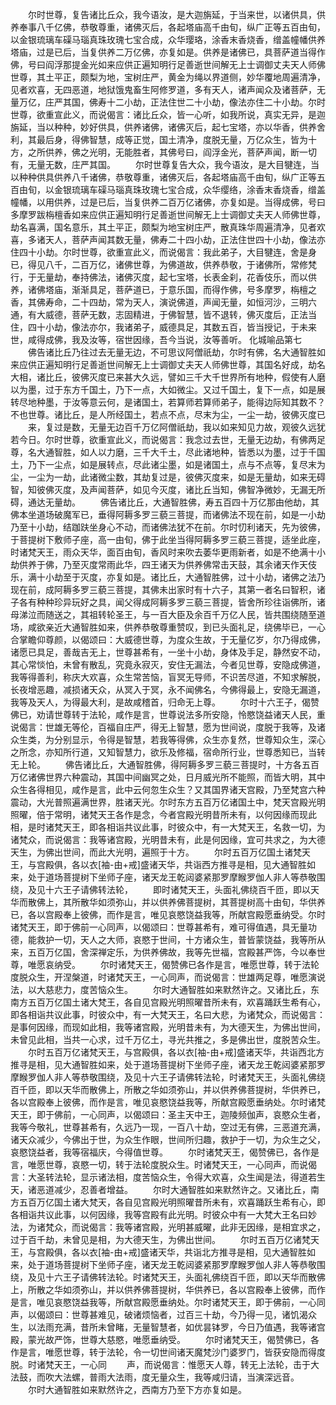 <!-- { "loadSidebar": true } -->
　　尔时世尊，复告诸比丘众，我今语汝，是大迦旃延，于当来世，以诸供具，供养奉事八千亿佛，恭敬尊重，诸佛灭后，各起塔庙高千由旬，纵广正等五百由旬，以金银琉璃车磲马瑙真珠玫瑰七宝合成，众华璎珞，涂香末香烧香，缯盖幢幡供养塔庙，过是已后，当复供养二万亿佛，亦复如是。供养是诸佛已，具菩萨道当得作佛，号曰阎浮那提金光如来应供正遍知明行足善逝世间解无上士调御丈夫天人师佛世尊，其土平正，颇梨为地，宝树庄严，黄金为绳以界道侧，妙华覆地周遍清净，见者欢喜，无四恶道，地狱饿鬼畜生阿修罗道，多有天人，诸声闻众及诸菩萨，无量万亿，庄严其国，佛寿十二小劫，正法住世二十小劫，像法亦住二十小劫。尔时世尊，欲重宣此义，而说偈言：诸比丘众，皆一心听，如我所说，真实无异，是迦旃延，当以种种，妙好供具，供养诸佛，诸佛灭后，起七宝塔，亦以华香，供养舍利，其最后身，得佛智慧，成等正觉，国土清净，度脱无量，万亿众生，皆为十方，之所供养，佛之光明，无能胜者，其佛号曰，阎浮金光，菩萨声闻，断一切有，无量无数，庄严其国。
　　尔时世尊复告大众，我今语汝，是大目犍连，当以种种供具供养八千诸佛，恭敬尊重，诸佛灭后，各起塔庙高千由旬，纵广正等五百由旬，以金银琉璃车磲马瑙真珠玫瑰七宝合成，众华缨络，涂香末香烧香，缯盖幢幡，以用供养，过是已后，当复供养二百万亿诸佛，亦复如是。当得成佛，号曰多摩罗跋栴檀香如来应供正遍知明行足善逝世间解无上士调御丈夫天人师佛世尊，劫名喜满，国名意乐，其土平正，颇梨为地宝树庄严，散真珠华周遍清净，见者欢喜，多诸天人，菩萨声闻其数无量，佛寿二十四小劫，正法住世四十小劫，像法亦住四十小劫。尔时世尊，欲重宣此义，而说偈言：我此弟子，大目犍连，舍是身已，得见八千，二百万亿，诸佛世尊，为佛道故，供养恭敬，于诸佛所，常修梵行，于无量劫，奉持佛法，诸佛灭度，起七宝塔，长表金刹，花香伎乐，而以供养，诸佛塔庙，渐渐具足，菩萨道已，于意乐国，而得作佛，号多摩罗，栴檀之香，其佛寿命，二十四劫，常为天人，演说佛道，声闻无量，如恒河沙，三明六通，有大威德，菩萨无数，志固精进，于佛智慧，皆不退转，佛灭度后，正法当住，四十小劫，像法亦尔，我诸弟子，威德具足，其数五百，皆当授记，于未来世，咸得成佛，我及汝等，宿世因缘，吾今当说，汝等善听。
化城喻品第七
　　佛告诸比丘乃往过去无量无边，不可思议阿僧祇劫，尔时有佛，名大通智胜如来应供正遍知明行足善逝世间解无上士调御丈夫天人师佛世尊，其国名好成，劫名大相，诸比丘，彼佛灭度已来甚大久远，譬如三千大千世界所有地种，假使有人磨以为墨，过于东方千国土，乃下一点，大如微尘。又过千国土，复下一点，如是展转尽地种墨，于汝等意云何，是诸国土，若算师若算师弟子，能得边际知其数不？不也世尊。诸比丘，是人所经国土，若点不点，尽末为尘，一尘一劫，彼佛灭度已
　　来，复过是数，无量无边百千万亿阿僧祇劫，我以如来知见力故，观彼久远犹若今日。尔时世尊，欲重宣此义，而说偈言：我念过去世，无量无边劫，有佛两足尊，名大通智胜，如人以力磨，三千大千土，尽此诸地种，皆悉以为墨，过于千国土，乃下一尘点，如是展转点，尽此诸尘墨，如是诸国土，点与不点等，复尽末为尘，一尘为一劫，此诸微尘数，其劫复过是，彼佛灭度来，如是无量劫，如来无碍智，知彼佛灭度，及声闻菩萨，如见今灭度，诸比丘当知，佛智净微妙，无漏无所碍，通达无量劫。
　　佛告诸比丘，大通智胜佛，寿五百四十万亿那由他劫，其佛本坐道场破魔军已，垂得阿耨多罗三藐三菩提，而诸佛法不现在前，如是一小劫乃至十小劫，结跏趺坐身心不动，而诸佛法犹不在前。尔时忉利诸天，先为彼佛，于菩提树下敷师子座，高一由旬，佛于此坐当得阿耨多罗三藐三菩提，适坐此座，时诸梵天王，雨众天华，面百由旬，香风时来吹去萎华更雨新者，如是不绝满十小劫供养于佛，乃至灭度常雨此华，四王诸天为供养佛常击天鼓，其余诸天作天伎乐，满十小劫至于灭度，亦复如是。诸比丘，大通智胜佛，过十小劫，诸佛之法乃现在前，成阿耨多罗三藐三菩提，其佛未出家时有十六子，其第一者名曰智积，诸子各有种种珍异玩好之具，闻父得成阿耨多罗三藐三菩提，皆舍所珍往诣佛所，诸母涕泣而随送之，其祖转轮圣王，与一百大臣及余百千万亿人民，皆共围绕随至道场，咸欲亲近大通智胜如来，供养恭敬尊重赞叹，到已头面礼足，绕佛毕已，一心合掌瞻仰尊颜，以偈颂曰：大威德世尊，为度众生故，于无量亿岁，尔乃得成佛，诸愿已具足，善哉吉无上，世尊甚希有，一坐十小劫，身体及手足，静然安不动，其心常惔怕，未曾有散乱，究竟永寂灭，安住无漏法，今者见世尊，安隐成佛道，我等得善利，称庆大欢喜，众生常苦恼，盲冥无导师，不识苦尽道，不知求解脱，长夜增恶趣，减损诸天众，从冥入于冥，永不闻佛名，今佛得最上，安隐无漏道，我等及天人，为得最大利，是故咸稽首，归命无上尊。
　　尔时十六王子，偈赞佛已，劝请世尊转于法轮，咸作是言，世尊说法多所安隐，怜愍饶益诸天人民，重说偈言：世雄无等伦，百福自庄严，得无上智慧，愿为世间说，度脱于我等，及诸众生类，为分别显示，令得是智慧，若我等得佛，众生亦复然，世尊知众生，深心之所念，亦知所行道，又知智慧力，欲乐及修福，宿命所行业，世尊悉知已，当转无上轮。
　　佛告诸比丘，大通智胜佛，得阿耨多罗三藐三菩提时，十方各五百万亿诸佛世界六种震动，其国中间幽冥之处，日月威光所不能照，而皆大明，其中众生各得相见，咸作是言，此中云何忽生众生？又其国界诸天宫殿，乃至梵宫六种震动，大光普照遍满世界，胜诸天光。尔时东方五百万亿诸国土中，梵天宫殿光明照曜，倍于常明，诸梵天王各作是念，今者宫殿光明昔所未有，以何因缘而现此相，是时诸梵天王，即各相诣共议此事，时彼众中，有一大梵天王，名救一切，为诸梵众，而说偈言：我等诸宫殿，光明昔未有，此是何因缘，宜可共求之，为大德天生，为佛出世间，而此大光明，遍照于十方。
　　尔时五百万亿国土诸梵天王，与宫殿俱，各以衣[袖-由+戒]盛诸天华，共诣西方推寻是相，见大通智胜如来，处于道场菩提树下坐师子座，诸天龙王乾闼婆紧那罗摩睺罗伽人非人等恭敬围绕，及见十六王子请佛转法轮，
　　即时诸梵天王，头面礼佛绕百千匝，即以天华而散佛上，其所散华如须弥山，并以供养佛菩提树，其菩提树高十由旬，华供养已，各以宫殿奉上彼佛，而作是言，唯见哀愍饶益我等，所献宫殿愿垂纳受。尔时诸梵天王，即于佛前一心同声，以偈颂曰：世尊甚希有，难可得值遇，具无量功德，能救护一切，天人之大师，哀愍于世间，十方诸众生，普皆蒙饶益，我等所从来，五百万亿国，舍深禅定乐，为供养佛故，我等先世福，宫殿甚严饰，今以奉世尊，唯愿哀纳受。
　　尔时诸梵天王，偈赞佛已各作是言，唯愿世尊，转于法轮度脱众生，开涅槃道，时诸梵天王，一心同声，而说偈言：世雄两足尊，唯愿演说法，以大慈悲力，度苦恼众生。
　　尔时大通智胜如来默然许之。又诸比丘，东南方五百万亿国土诸大梵王，各自见宫殿光明照曜昔所未有，欢喜踊跃生希有心，即各相诣共议此事，时彼众中，有一大梵天王，名曰大悲，为诸梵众，而说偈言：是事何因缘，而现如此相，我等诸宫殿，光明昔未有，为大德天生，为佛出世间，未曾见此相，当共一心求，过千万亿土，寻光共推之，多是佛出世，度脱苦众生。
　　尔时五百万亿诸梵天王，与宫殿俱，各以衣[袖-由+戒]盛诸天华，共诣西北方推寻是相，见大通智胜如来，处于道场菩提树下坐师子座，诸天龙王乾闼婆紧那罗摩睺罗伽人非人等恭敬围绕，及见十六王子请佛转法轮，时诸梵天王，头面礼佛绕百千匝，即以天华而散佛上，所散之华如须弥山，并以供养佛菩提树，华供养已，各以宫殿奉上彼佛，而作是言，唯见哀愍饶益我等，所献宫殿愿垂纳处。尔时诸梵天王，即于佛前，一心同声，以偈颂曰：圣主天中王，迦陵频伽声，哀愍众生者，我等今敬礼，世尊甚希有，久远乃一现，一百八十劫，空过无有佛，三恶道充满，诸天众减少，今佛出于世，为众生作眼，世间所归趣，救护于一切，为众生之父，哀愍饶益者，我等宿福庆，今得值世尊。
　　尔时诸梵天王，偈赞佛已，各作是言，唯愿世尊，哀愍一切，转于法轮度脱众生。时诸梵天王，一心同声，而说偈言：大圣转法轮，显示诸法相，度苦恼众生，令得大欢喜，众生闻是法，得道若生天，诸恶道减少，忍善者增益。
　　尔时大通智胜如来默然许之。又诸比丘，南方五百万亿国土诸大梵天，各自见宫殿光明照曜昔所未有，欢喜踊跃生希有心，即各相诣共议此事，以何因缘，我等宫殿有此光明。时彼众中有一大梵大王名曰妙法，为诸梵众，而说偈言：我等诸宫殿，光明甚威曜，此非无因缘，是相宜求之，过于百千劫，未曾见是相，为大德天生，为佛出世间。
　　尔时五百万亿诸梵天王，与宫殿俱，各以衣[袖-由+戒]盛诸天华，共诣北方推寻是相，见大通智胜如来，处于道场菩提树下坐师子座，诸天龙王乾闼婆紧那罗摩睺罗伽人非人等恭敬围绕，及见十六王子请佛转法轮。时诸梵天王，头面礼佛绕百千匝，即以天华而散佛上，所散之华如须弥山，并以供养佛菩提树，华供养已，各以宫殿奉上彼佛，而作是言，唯见哀愍饶益我等，所献宫殿愿垂纳处。尔时诸梵天王，即于佛前，一心同声，以偈颂曰：世尊甚难见，破诸烦恼者，过百三十劫，今乃得一见，诸饥渴众生，以法雨充满，昔所未曾睹，无量智慧者，如优昙钵罗，今日乃值遇，我等诸宫殿，蒙光故严饰，世尊大慈愍，唯愿垂纳受。
　　尔时诸梵天王，偈赞佛已，各作是言，唯愿世尊，转于法轮，令一切世间诸天魔梵沙门婆罗门，皆获安隐而得度脱。时诸梵天王，一心同
　　声，而说偈言：惟愿天人尊，转无上法轮，击于大法鼓，而吹大法螺，普雨大法雨，度无量众生，我等咸归请，当演深远音。
　　尔时大通智胜如来默然许之，西南方乃至下方亦复如是。
